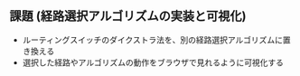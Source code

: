 ## 課題 (経路選択アルゴリズムの実装と可視化)

* ルーティングスイッチのダイクストラ法を、別の経路選択アルゴリズムに置き換える
* 選択した経路やアルゴリズムの動作をブラウザで見れるように可視化する
